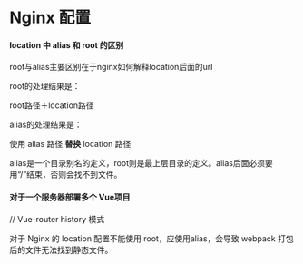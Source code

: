 # Nginx 配置

#### location 中 alias 和 root 的区别

root与alias主要区别在于nginx如何解释location后面的url

root的处理结果是：

root路径＋location路径

alias的处理结果是：

使用 alias 路径 **替换** location 路径

alias是一个目录别名的定义，root则是最上层目录的定义。alias后面必须要用“/”结束，否则会找不到文件。

#### 对于一个服务器部署多个 Vue项目

// Vue-router history 模式

对于 Nginx 的 location 配置不能使用 root，应使用alias，会导致 webpack 打包后的文件无法找到静态文件。

<Valine></Valine>